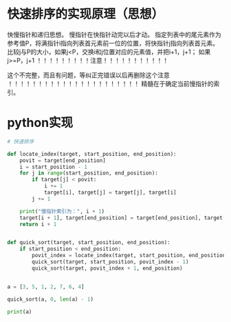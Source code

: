 # 快速排序的实现原理（思想）
快慢指针和递归思想。
慢指针在快指针动完以后才动。
指定列表中的尾元素作为参考值P，将满指针i指向列表首元素前一位的位置，将快指针j指向列表首元素。
比较j与P的大小，如果j<P，交换i和j位置对应的元素值，并把i+1，j+1；
               如果j>=P，j+1
 ！！！！！！！！！注意！！！！！！！！！！！
 
 这个不完整，而且有问题，等纠正完错误以后再删除这个注意
 ！！！！！！！！！！！！！！！！！！！！！！
 精髓在于确定当前慢指针的索引。



# python实现

~~~python
# 快速排序

def locate_index(target, start_position, end_position):
    povit = target[end_position]
    i = start_position - 1
    for j in range(start_position, end_position):
        if target[j] < povit:
            i += 1
            target[i], target[j] = target[j], target[i]
        j += 1

    print("慢指针索引为：", i + 1)
    target[i + 1], target[end_position] = target[end_position], target[i + 1]
    return i + 1


def quick_sort(target, start_position, end_position):
    if start_position < end_position:
        povit_index = locate_index(target, start_position, end_position)
        quick_sort(target, start_position, povit_index - 1)
        quick_sort(target, povit_index + 1, end_position)


a = [3, 5, 1, 2, 7, 6, 4]

quick_sort(a, 0, len(a) - 1)

print(a)

~~~
